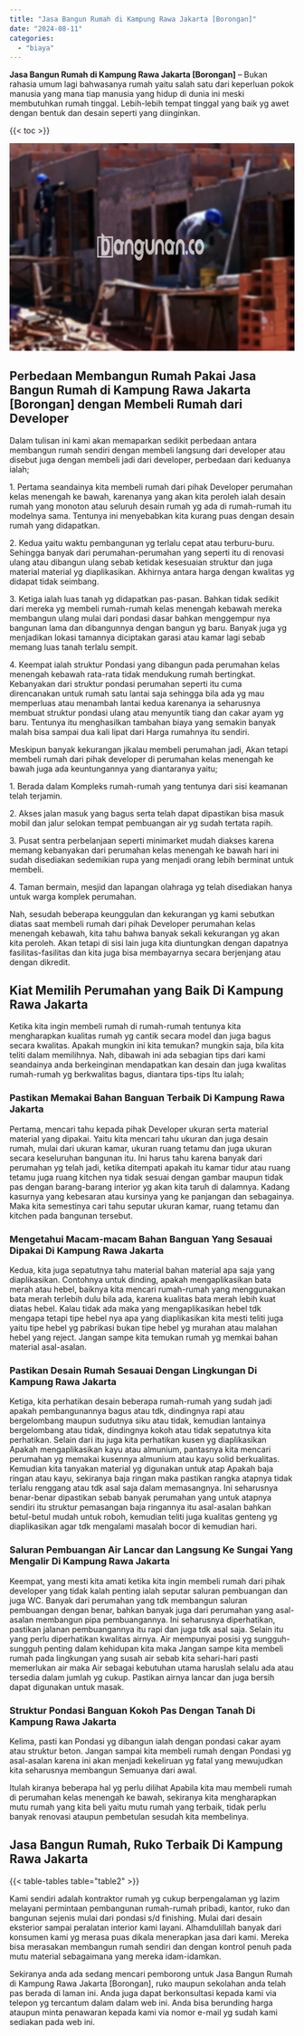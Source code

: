```yaml
---
title: "Jasa Bangun Rumah di Kampung Rawa Jakarta [Borongan]"
date: "2024-08-11"
categories: 
  - "biaya"
---
```


**Jasa Bangun Rumah di Kampung Rawa Jakarta \[Borongan\]** – Bukan rahasia umum lagi bahwasanya rumah yaitu salah satu dari keperluan pokok manusia yang mana tiap manusia yang hidup di dunia ini meski membutuhkan rumah tinggal. Lebih-lebih tempat tinggal yang baik yg awet dengan bentuk dan desain seperti yang diinginkan.

{{< toc >}}

![Jasa Bangun Rumah di Kampung Rawa Jakarta [Borongan]](/images/borong-bangunan-38.png)

## Perbedaan Membangun Rumah Pakai Jasa Bangun Rumah di Kampung Rawa Jakarta \[Borongan\] dengan Membeli Rumah dari Developer

Dalam tulisan ini kami akan memaparkan sedikit perbedaan antara membangun rumah sendiri dengan membeli langsung dari developer atau disebut juga dengan membeli jadi dari developer, perbedaan dari keduanya ialah;

1\. Pertama seandainya kita membeli rumah dari pihak Developer perumahan kelas menengah ke bawah, karenanya yang akan kita peroleh ialah desain rumah yang monoton atau seluruh desain rumah yg ada di rumah-rumah itu modelnya sama. Tentunya ini menyebabkan kita kurang puas dengan desain rumah yang didapatkan.

2\. Kedua yaitu waktu pembangunan yg terlalu cepat atau terburu-buru. Sehingga banyak dari perumahan-perumahan yang seperti itu di renovasi ulang atau dibangun ulang sebab ketidak kesesuaian struktur dan juga material material yg diaplikasikan. Akhirnya antara harga dengan kwalitas yg didapat tidak seimbang.

3\. Ketiga ialah luas tanah yg didapatkan pas-pasan. Bahkan tidak sedikit dari mereka yg membeli rumah-rumah kelas menengah kebawah mereka membangun ulang mulai dari pondasi dasar bahkan menggempur nya bangunan lama dan dibangunnya dengan bangun yg baru. Banyak juga yg menjadikan lokasi tamannya diciptakan garasi atau kamar lagi sebab memang luas tanah terlalu sempit.

4\. Keempat ialah struktur Pondasi yang dibangun pada perumahan kelas menengah kebawah rata-rata tidak mendukung rumah bertingkat. Kebanyakan dari struktur pondasi perumahan seperti itu cuma direncanakan untuk rumah satu lantai saja sehingga bila ada yg mau memperluas atau menambah lantai kedua karenanya ia seharusnya membuat struktur pondasi ulang atau menyuntik tiang dan cakar ayam yg baru. Tentunya itu menghasilkan tambahan biaya yang semakin banyak malah bisa sampai dua kali lipat dari Harga rumahnya itu sendiri.

Meskipun banyak kekurangan jikalau membeli perumahan jadi, Akan tetapi membeli rumah dari pihak developer di perumahan kelas menengah ke bawah juga ada keuntungannya yang diantaranya yaitu;

1\. Berada dalam Kompleks rumah-rumah yang tentunya dari sisi keamanan telah terjamin.

2\. Akses jalan masuk yang bagus serta telah dapat dipastikan bisa masuk mobil dan jalur selokan tempat pembuangan air yg sudah tertata rapih.

3\. Pusat sentra perbelanjaan seperti minimarket mudah diakses karena memang kebanyakan dari perumahan kelas menengah ke bawah hari ini sudah disediakan sedemikian rupa yang menjadi orang lebih berminat untuk membeli.

4\. Taman bermain, mesjid dan lapangan olahraga yg telah disediakan hanya untuk warga komplek perumahan.

Nah, sesudah beberapa keunggulan dan kekurangan yg kami sebutkan diatas saat membeli rumah dari pihak Developer perumahan kelas menengah kebawah, kita tahu bahwa banyak sekali kekurangan yg akan kita peroleh. Akan tetapi di sisi lain juga kita diuntungkan dengan dapatnya fasilitas-fasilitas dan kita juga bisa membayarnya secara berjenjang atau dengan dikredit.

## Kiat Memilih Perumahan yang Baik Di Kampung Rawa Jakarta

Ketika kita ingin membeli rumah di rumah-rumah tentunya kita mengharapkan kualitas rumah yg cantik secara model dan juga bagus secara kwalitas. Apakah mungkin ini kita temukan? mungkin saja, bila kita teliti dalam memilihnya. Nah, dibawah ini ada sebagian tips dari kami seandainya anda berkeinginan mendapatkan kan desain dan juga kwalitas rumah-rumah yg berkwalitas bagus, diantara tips-tips Itu ialah;

### Pastikan Memakai Bahan Banguan Terbaik Di Kampung Rawa Jakarta

Pertama, mencari tahu kepada pihak Developer ukuran serta material material yang dipakai. Yaitu kita mencari tahu ukuran dan juga desain rumah, mulai dari ukuran kamar, ukuran ruang tetamu dan juga ukuran secara keseluruhan bangunan itu. Ini harus tahu karena banyak dari perumahan yg telah jadi, ketika ditempati apakah itu kamar tidur atau ruang tetamu juga ruang kitchen nya tidak sesuai dengan gambar maupun tidak pas dengan barang-barang interior yg akan kita taruh di dalamnya. Kadang kasurnya yang kebesaran atau kursinya yang ke panjangan dan sebagainya. Maka kita semestinya cari tahu seputar ukuran kamar, ruang tetamu dan kitchen pada bangunan tersebut.

### Mengetahui Macam-macam Bahan Banguan Yang Sesauai Dipakai Di Kampung Rawa Jakarta

Kedua, kita juga sepatutnya tahu material bahan material apa saja yang diaplikasikan. Contohnya untuk dinding, apakah mengaplikasikan bata merah atau hebel, baiknya kita mencari rumah-rumah yang menggunakan bata merah terlebih dulu bila ada, karena kualitas bata merah lebih kuat diatas hebel. Kalau tidak ada maka yang mengaplikasikan hebel tdk mengapa tetapi tipe hebel nya apa yang diaplikasikan kita mesti teliti juga yaitu tipe hebel yg pabrikasi bukan tipe hebel yg murahan atau malahan hebel yang reject. Jangan sampe kita temukan rumah yg memkai bahan material asal-asalan.

### Pastikan Desain Rumah Sesauai Dengan Lingkungan Di Kampung Rawa Jakarta

Ketiga, kita perhatikan desain beberapa rumah-rumah yang sudah jadi apakah pembangunannya bagus atau tdk, dindingnya rapi atau bergelombang maupun sudutnya siku atau tidak, kemudian lantainya bergelombang atau tidak, dindingnya kokoh atau tidak sepatutnya kita perhatikan. Selain dari itu juga kita perhatikan kusen yg diaplikasikan Apakah mengaplikasikan kayu atau almunium, pantasnya kita mencari perumahan yg memakai kusennya almunium atau kayu solid berkualitas. Kemudian kita tanyakan material yg digunakan untuk atap Apakah baja ringan atau kayu, sekiranya baja ringan maka pastikan rangka atapnya tidak terlalu renggang atau tdk asal saja dalam memasangnya. Ini seharusnya benar-benar dipastikan sebab banyak perumahan yang untuk atapnya sendiri itu struktur pemasangan baja ringannya itu asal-asalan bahkan betul-betul mudah untuk roboh, kemudian teliti juga kualitas genteng yg diaplikasikan agar tdk mengalami masalah bocor di kemudian hari.

### Saluran Pembuangan Air Lancar dan Langsung Ke Sungai Yang Mengalir Di Kampung Rawa Jakarta

Keempat, yang mesti kita amati ketika kita ingin membeli rumah dari pihak developer yang tidak kalah penting ialah seputar saluran pembuangan dan juga WC. Banyak dari perumahan yang tdk membangun saluran pembuangan dengan benar, bahkan banyak juga dari perumahan yang asal-asalan membangun pipa pembuangannya. Ini seharusnya diperhatikan, pastikan jalanan pembuangannya itu rapi dan juga tdk asal saja. Selain itu yang perlu diperhatikan kwalitas airnya. Air mempunyai posisi yg sungguh-sungguh penting dalam kehidupan kita maka Jangan sampe kita membeli rumah pada lingkungan yang susah air sebab kita sehari-hari pasti memerlukan air maka Air sebagai kebutuhan utama haruslah selalu ada atau tersedia dalam jumlah yg cukup. Pastikan airnya lancar dan juga bersih dapat digunakan untuk masak.

### Struktur Pondasi Banguan Kokoh Pas Dengan Tanah Di Kampung Rawa Jakarta

Kelima, pasti kan Pondasi yg dibangun ialah dengan pondasi cakar ayam atau struktur beton. Jangan sampai kita membeli rumah dengan Pondasi yg asal-asalan karena ini akan menjadi kekeliruan yg fatal yang mewujudkan kita seharusnya membangun Semuanya dari awal.

Itulah kiranya beberapa hal yg perlu dilihat Apabila kita mau membeli rumah di perumahan kelas menengah ke bawah, sekiranya kita mengharapkan mutu rumah yang kita beli yaitu mutu rumah yang terbaik, tidak perlu banyak renovasi ataupun pembetulan sesudah kita membelinya.

## Jasa Bangun Rumah, Ruko Terbaik Di Kampung Rawa Jakarta

{{< table-tables table="table2" >}}

Kami sendiri adalah kontraktor rumah yg cukup berpengalaman yg lazim melayani permintaan pembangunan rumah-rumah pribadi, kantor, ruko dan bangunan sejenis mulai dari pondasi s/d finishing. Mulai dari desain eksterior sampai peralatan interior kami layani. Alhamdulillah banyak dari konsumen kami yg merasa puas dikala menerapkan jasa dari kami. Mereka bisa merasakan membangun rumah sendiri dan dengan kontrol penuh pada mutu material sebagaimana yang mereka idam-idamkan.

Sekiranya anda ada sedang mencari pemborong untuk Jasa Bangun Rumah di Kampung Rawa Jakarta \[Borongan\], ruko maupun sekolahan anda telah pas berada di laman ini. Anda juga dapat berkonsultasi kepada kami via telepon yg tercantum dalam dalam web ini. Anda bisa berunding harga ataupun minta penawaran kepada kami via nomor e-mail yg sudah kami sediakan pada web ini.
